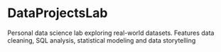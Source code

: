 # DataProjectsLab
Personal data science lab exploring real-world datasets. Features data cleaning, SQL analysis, statistical modeling and data storytelling
